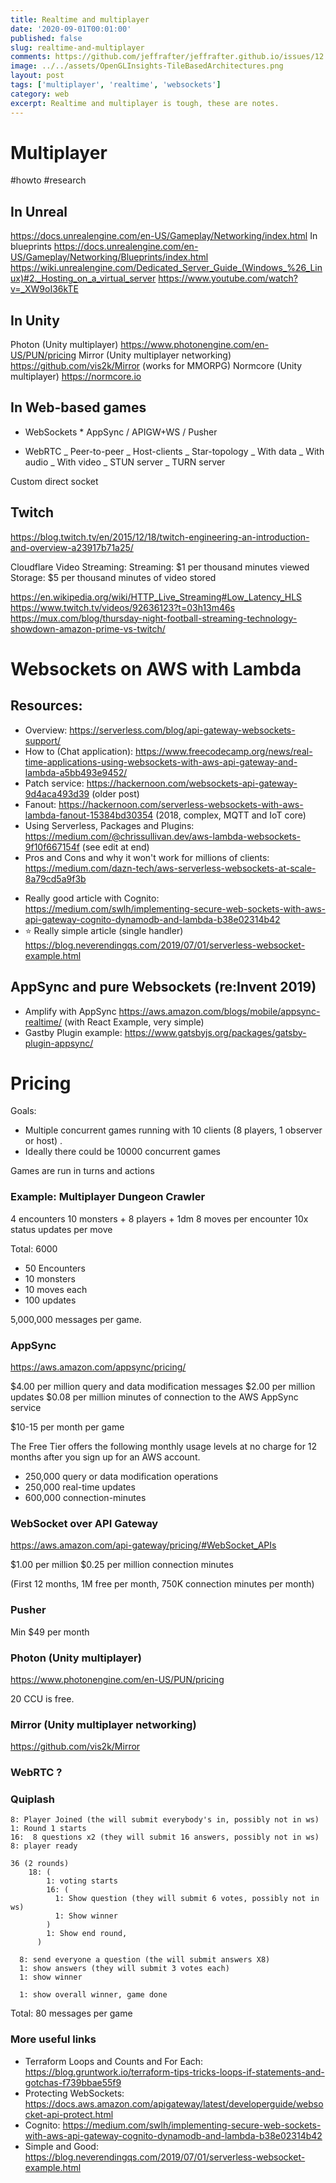 ```yaml
---
title: Realtime and multiplayer
date: '2020-09-01T00:01:00'
published: false
slug: realtime-and-multiplayer
comments: https://github.com/jeffrafter/jeffrafter.github.io/issues/12
image: ../../assets/OpenGLInsights-TileBasedArchitectures.png
layout: post
tags: ['multiplayer', 'realtime', 'websockets']
category: web
excerpt: Realtime and multiplayer is tough, these are notes.
---
```


# Multiplayer

#howto #research

## In Unreal

https://docs.unrealengine.com/en-US/Gameplay/Networking/index.html
In blueprints https://docs.unrealengine.com/en-US/Gameplay/Networking/Blueprints/index.html
https://wiki.unrealengine.com/Dedicated_Server_Guide_(Windows_%26_Linux)#2._Hosting_on_a_virtual_server
https://www.youtube.com/watch?v=_XW9oI36kTE

## In Unity

Photon (Unity multiplayer) https://www.photonengine.com/en-US/PUN/pricing
Mirror (Unity multiplayer networking) https://github.com/vis2k/Mirror (works for MMORPG)
Normcore (Unity multiplayer) https://normcore.io

## In Web-based games

- WebSockets \* AppSync / APIGW+WS / Pusher

- WebRTC
  _ Peer-to-peer
  _ Host-clients
  _ Star-topology
  _ With data
  _ With audio
  _ With video
  _ STUN server
  _ TURN server

Custom direct socket

## Twitch

https://blog.twitch.tv/en/2015/12/18/twitch-engineering-an-introduction-and-overview-a23917b71a25/

Cloudflare Video Streaming:
Streaming: $1 per thousand minutes viewed
Storage: $5 per thousand minutes of video stored

https://en.wikipedia.org/wiki/HTTP_Live_Streaming#Low_Latency_HLS
https://www.twitch.tv/videos/92636123?t=03h13m46s
https://mux.com/blog/thursday-night-football-streaming-technology-showdown-amazon-prime-vs-twitch/

# Websockets on AWS with Lambda

## Resources:

- Overview: https://serverless.com/blog/api-gateway-websockets-support/
- How to (Chat application): https://www.freecodecamp.org/news/real-time-applications-using-websockets-with-aws-api-gateway-and-lambda-a5bb493e9452/
- Patch service: https://hackernoon.com/websockets-api-gateway-9d4aca493d39 (older post)
- Fanout: https://hackernoon.com/serverless-websockets-with-aws-lambda-fanout-15384bd30354 (2018, complex, MQTT and IoT core)
- Using Serverless, Packages and Plugins: https://medium.com/@chrissullivan.dev/aws-lambda-websockets-9f10f667154f (see edit at end)
- Pros and Cons and why it won't work for millions of clients: https://medium.com/dazn-tech/aws-serverless-websockets-at-scale-8a79cd5a9f3b

* Really good article with Cognito: https://medium.com/swlh/implementing-secure-web-sockets-with-aws-api-gateway-cognito-dynamodb-and-lambda-b38e02314b42
* ⭐️ Really simple article (single handler) https://blog.neverendingqs.com/2019/07/01/serverless-websocket-example.html

## AppSync and pure Websockets (re:Invent 2019)

- Amplify with AppSync https://aws.amazon.com/blogs/mobile/appsync-realtime/ (with React Example, very simple)
- Gastby Plugin example: https://www.gatsbyjs.org/packages/gatsby-plugin-appsync/

# Pricing

Goals:

- Multiple concurrent games running with 10 clients (8 players, 1 observer or host) .
- Ideally there could be 10000 concurrent games

Games are run in turns and actions

### Example: Multiplayer Dungeon Crawler

4 encounters
10 monsters + 8 players + 1dm
8 moves per encounter
10x status updates per move

Total: 6000

- 50 Encounters
- 10 monsters
- 10 moves each
- 100 updates

5,000,000 messages per game.

### AppSync

https://aws.amazon.com/appsync/pricing/

$4.00 per million query and data modification messages
$2.00 per million updates
\$0.08 per million minutes of connection to the AWS AppSync service

\$10-15 per month per game

The Free Tier offers the following monthly usage levels at no charge for 12 months after you sign up for an AWS account.

- 250,000 query or data modification operations
- 250,000 real-time updates
- 600,000 connection-minutes

### WebSocket over API Gateway

https://aws.amazon.com/api-gateway/pricing/#WebSocket_APIs

$1.00 per million
$0.25 per million connection minutes

(First 12 months, 1M free per month, 750K connection minutes per month)

### Pusher

Min \$49 per month

### Photon (Unity multiplayer)

https://www.photonengine.com/en-US/PUN/pricing

20 CCU is free.

### Mirror (Unity multiplayer networking)

https://github.com/vis2k/Mirror

### WebRTC ?

### Quiplash

```
8: Player Joined (the will submit everybody's in, possibly not in ws)
1: Round 1 starts
16:  8 questions x2 (they will submit 16 answers, possibly not in ws)
8: player ready

36 (2 rounds)
	18: (
		1: voting starts
		16: (
		  1: Show question (they will submit 6 votes, possibly not in ws)
		  1: Show winner
		)
		1: Show end round,
	  )

  8: send everyone a question (the will submit answers X8)
  1: show answers (they will submit 3 votes each)
  1: show winner

  1: show overall winner, game done
```

Total: 80 messages per game

### More useful links

- Terraform Loops and Counts and For Each: https://blog.gruntwork.io/terraform-tips-tricks-loops-if-statements-and-gotchas-f739bbae55f9
- Protecting WebSockets: https://docs.aws.amazon.com/apigateway/latest/developerguide/websocket-api-protect.html
- Cognito: https://medium.com/swlh/implementing-secure-web-sockets-with-aws-api-gateway-cognito-dynamodb-and-lambda-b38e02314b42
- Simple and Good: https://blog.neverendingqs.com/2019/07/01/serverless-websocket-example.html
